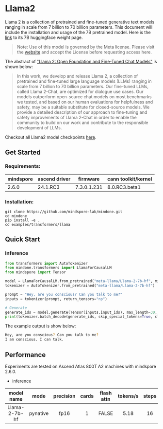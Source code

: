 # Llama2

Llama 2 is a collection of pretrained and fine-tuned generative text models ranging in scale from 7 billion to 70 billion parameters. This document will include the installation and usage of the 7B pretrained model.  Here is the [link](https://huggingface.co/meta-llama/Llama-2-7b) to its 7B huggingface weight page.

> Note:
Use of this model is governed by the Meta license. Please visit the [website](https://ai.meta.com/resources/models-and-libraries/llama-downloads/) and accept the License before requesting access here.


The abstract of ["Llama 2: Open Foundation and Fine-Tuned Chat Models"](https://arxiv.org/abs/2307.09288) is shown below:
> In this work, we develop and release Llama 2, a collection of pretrained and fine-tuned large language models (LLMs) ranging in scale from 7 billion to 70 billion parameters. Our fine-tuned LLMs, called Llama 2-Chat, are optimized for dialogue use cases. Our models outperform open-source chat models on most benchmarks we tested, and based on our human evaluations for helpfulness and safety, may be a suitable substitute for closed-source models. We provide a detailed description of our approach to fine-tuning and safety improvements of Llama 2-Chat in order to enable the community to build on our work and contribute to the responsible development of LLMs.


Checkout all Llama2 model checkpoints [here](https://huggingface.co/models?search=llama2).


## Get Started

### Requirements:
| mindspore | ascend driver | firmware      | cann toolkit/kernel |
|-----------|---------------|---------------|---------------------|
| 2.6.0     | 24.1.RC3      | 7.3.0.1.231   | 8.0.RC3.beta1       |

### Installation:
```
git clone https://github.com/mindspore-lab/mindone.git
cd mindone
pip install -e .
cd examples/transformers/llama
```

## Quick Start
### Inference

```python
from transformers import AutoTokenizer
from mindone.transformers import LlamaForCausalLM
from mindspore import Tensor

model = LlamaForCausalLM.from_pretrained("meta-llama/Llama-2-7b-hf", mindspore_dtype=ms.float16)
tokenizer = AutoTokenizer.from_pretrained("meta-llama/Llama-2-7b-hf")

prompt = "Hey, are you conscious? Can you talk to me?"
inputs = tokenizer(prompt, return_tensors="np")

# Generate
generate_ids = model.generate(Tensor(inputs.input_ids), max_length=30, do_sample=True)
print(tokenizer.batch_decode(generate_ids, skip_special_tokens=True, clean_up_tokenization_spaces=False)[0])
```

The example output is show below:
```bash
Hey, are you conscious? Can you talk to me?
I am conscious. I can talk.
```

## Performance


Experiments are tested on Ascend Atlas 800T A2 machines with mindspore 2.6.0.

- inference

|      model name	      | mode |  precision   | cards | flash attn | 	tokens/s	| steps|
|:---------------------:|:--:|:-----------------:|:--------------:|:---:  |:----------:|:----------:|
| Llama-2-7b-hf |  pynative| fp16 | 1 |     FALSE    |    5.18   | 16|
